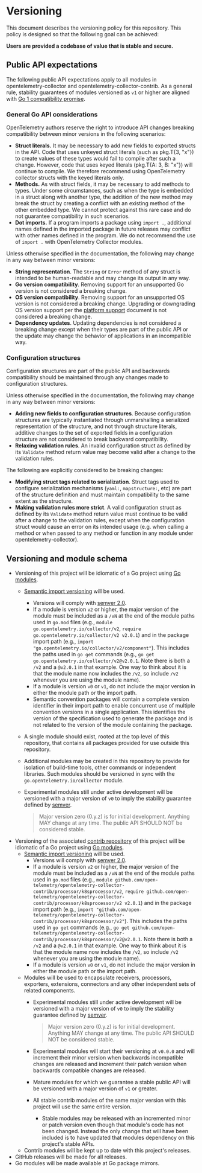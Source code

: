 # Versioning

This document describes the versioning policy for this repository. This policy
is designed so that the following goal can be achieved:

**Users are provided a codebase of value that is stable and secure.**

## Public API expectations

The following public API expectations apply to all modules in opentelemetry-collector and opentelemetry-collector-contrib.
As a general rule, stability guarantees of modules versioned as `v1` or higher are aligned with [Go 1 compatibility promise](https://go.dev/doc/go1compat).

### General Go API considerations

OpenTelemetry authors reserve the right to introduce API changes breaking compatibility between minor versions in the following scenarios:
* **Struct literals.** It may be necessary to add new fields to exported structs in the API. Code that uses unkeyed
  struct literals (such as pkg.T{3, "x"}) to create values of these types would fail to compile after such a change.
  However, code that uses keyed literals (pkg.T{A: 3, B: "x"}) will continue to compile. We therefore recommend 
  using OpenTelemetry collector structs with the keyed literals only.
* **Methods.** As with struct fields, it may be necessary to add methods to types. Under some circumstances,
  such as when the type is embedded in a struct along with another type, the addition of the new method may 
  break the struct by creating a conflict with an existing method of the other embedded type. We cannot protect 
  against this rare case and do not guarantee compatibility in such scenarios.
* **Dot imports.** If a program imports a package using `import .`, additional names defined in the imported package
  in future releases may conflict with other names defined in the program. We do not recommend the use of
  `import .` with OpenTelemetry Collector modules.

Unless otherwise specified in the documentation, the following may change in any way between minor versions:
* **String representation**. The `String` or `Error` method of any struct is intended to be human-readable and may
 change its output in any way.
* **Go version compatibility**. Removing support for an unsupported Go version is not considered a breaking change.
* **OS version compatibility**. Removing support for an unsupported OS version is not considered a breaking change. Upgrading or downgrading OS version support per the [platform support](docs/platform-support.md) document is not considered a breaking change.
* **Dependency updates**. Updating dependencies is not considered a breaking change except when their types are part of the
public API or the update may change the behavior of applications in an incompatible way.

### Configuration structures

Configuration structures are part of the public API and backwards
compatibility should be maintained through any changes made to configuration structures.

Unless otherwise specified in the documentation, the following may change in any way between minor versions:
* **Adding new fields to configuration structures**. Because configuration structures are typically instantiated through 
unmarshalling a serialized representation of the structure, and not through structure literals, additive changes to 
the set of exported fields in a configuration structure are not considered to break backward compatibility.
* **Relaxing validation rules**. An invalid configuration struct as defined by its `Validate` method return value
may become valid after a change to the validation rules.

The following are explicitly considered to be breaking changes:
* **Modifying struct tags related to serialization**. Struct tags used to configure serialization mechanisms (`yaml:`, 
`mapstructure:`, etc) are part of the structure definition and must maintain compatibility to the same extent as the 
structure.
* **Making validation rules more strict**. A valid configuration struct as defined by its `Validate` method return value
must continue to be valid after a change to the validation rules, except when the configuration struct would cause an error
on its intended usage (e.g. when calling a method or when passed to any method or function in any module under opentelemetry-collector).

## Versioning and module schema

* Versioning of this project will be idiomatic of a Go project using [Go
  modules](https://golang.org/ref/mod#versions).
    * [Semantic import
      versioning](https://github.com/golang/go/wiki/Modules#semantic-import-versioning)
      will be used.
        * Versions will comply with [semver 2.0](https://semver.org/spec/v2.0.0.html).
        * If a module is version `v2` or higher, the major version of the module
          must be included as a `/vN` at the end of the module paths used in
          `go.mod` files (e.g., `module go.opentelemetry.io/collector/v2`, `require
          go.opentelemetry.io/collector/v2 v2.0.1`) and in the package import path
          (e.g., `import "go.opentelemetry.io/collector/v2/component"`). This includes the
          paths used in `go get` commands (e.g., `go get
          go.opentelemetry.io/collector/v2@v2.0.1`.  Note there is both a `/v2` and a
          `@v2.0.1` in that example. One way to think about it is that the module
          name now includes the `/v2`, so include `/v2` whenever you are using the
          module name).
        * If a module is version `v0` or `v1`, do not include the major version in
          either the module path or the import path.
        * Semantic convention packages will contain a complete version identifier in their
          import path to enable concurrent use of multiple convention versions in a single
          application. This identifies the version of the specification used to generate
          the package and is not related to the version of the module containing the package.
    * A single module should exist, rooted at the top level of this repository,
      that contains all packages provided for use outside this repository.
    * Additional modules may be created in this repository to provide for
      isolation of build-time tools, other commands or independent libraries. Such modules should be
      versioned in sync with the `go.opentelemetry.io/collector` module.
    * Experimental modules still under active development will be versioned with a major
      version of `v0` to imply the stability guarantee defined by
      [semver](https://semver.org/spec/v2.0.0.html#spec-item-4).

      > Major version zero (0.y.z) is for initial development. Anything MAY
      > change at any time. The public API SHOULD NOT be considered stable.
* Versioning of the associated [contrib
  repository](https://github.com/open-telemetry/opentelemetry-collector-contrib) of
  this project will be idiomatic of a Go project using [Go
  modules](https://golang.org/ref/mod#versions).
    * [Semantic import
      versioning](https://github.com/golang/go/wiki/Modules#semantic-import-versioning)
      will be used.
        * Versions will comply with [semver 2.0](https://semver.org/spec/v2.0.0.html).
        * If a module is version `v2` or higher, the
          major version of the module must be included as a `/vN` at the end of the
          module paths used in `go.mod` files (e.g., `module
          github.com/open-telemetry/opentelemetry-collector-contrib/processor/k8sprocessor/v2`, `require
          github.com/open-telemetry/opentelemetry-collector-contrib/processor/k8sprocessor/v2 v2.0.1`) and in the
          package import path (e.g., `import
          "github.com/open-telemetry/opentelemetry-collector-contrib/processor/k8sprocessor/v2"`). This includes
          the paths used in `go get` commands (e.g., `go get
          github.com/open-telemetry/opentelemetry-collector-contrib/processor/k8sprocessor/v2@v2.0.1`.  Note there
          is both a `/v2` and a `@v2.0.1` in that example. One way to think about
          it is that the module name now includes the `/v2`, so include `/v2`
          whenever you are using the module name).
        * If a module is version `v0` or `v1`, do not include the major version
          in either the module path or the import path.
    * Modules will be used to encapsulate receivers, processors, exporters,
      extensions, connectors and any other independent sets of related components.
        * Experimental modules still under active development will be versioned with a major
          version of `v0` to imply the stability guarantee defined by
          [semver](https://semver.org/spec/v2.0.0.html#spec-item-4).

          > Major version zero (0.y.z) is for initial development. Anything MAY
          > change at any time. The public API SHOULD NOT be considered stable.

        * Experimental modules will start their versioning at `v0.0.0` and will
          increment their minor version when backwards incompatible changes are
          released and increment their patch version when backwards compatible
          changes are released.
        * Mature modules for which we guarantee a stable public API will
          be versioned with a major version of `v1` or greater.
        * All stable contrib modules of the same major version with this project
          will use the same entire version.
            * Stable modules may be released with an incremented minor or patch
              version even though that module's code has not been changed. Instead
              the only change that will have been included is to have updated that
              modules dependency on this project's stable APIs.
    * Contrib modules will be kept up to date with this project's releases.
* GitHub releases will be made for all releases.
* Go modules will be made available at Go package mirrors.
